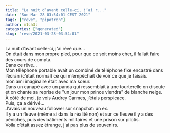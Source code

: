 ```yaml
---
title: "La nuit d’avant celle-ci, j’ai r..."
date: "Sun Mar 28 03:54:01 CEST 2021"
tags: ["reve", "pipotron"]
author: m1ch3l
categories: ["generated"]
slug: "reve/2021-03-28-03:54:01"
---
```


La nuit d’avant celle-ci, j’ai rêvé que...<br>
On était dans mon propre pied, pour que ce soit moins cher, il fallait faire des cours de compta.<br>
Dans ce rêve...<br>
Mon téléphone portable avait un combiné de téléphone fixe encastré dans l’écran (c’était normal) ce qui m’empêchait de voir ce que je faisais.<br>
mon ami imaginaire était avec ma soeur.<br>
Dans un canapé avec un panda qui ressemblait à une tourterelle on discute et on chante sa reprise de "un jour mon prince viendra" de blanche neige.<br>
À côté de moi, je vois Audrey Carmes, j’étais perspicace.<br>
Puis, ça a dérivé...<br>
J’avais un nouveau follower sur snapchat: un ex.<br>
Il y a un fleuve (même si dans la réalité non) et sur ce fleuve il y a des péniches, puis des bâtiments militaires et une prison sur pilotis.<br>
Voila c’était assez étrange, j'ai pas plus de souvenirs.<br>
